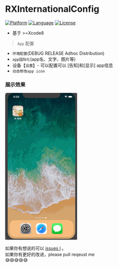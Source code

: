 # RXInternationalConfig

[![Platform](https://img.shields.io/badge/platform-iOS-red.svg)](https://developer.apple.com/iphone/index.action)
[![Language](https://img.shields.io/badge/Language-Swift-yellow.svg)](http://swift-lang.org/main/)
[![License](https://img.shields.io/badge/license-MIT-blue.svg)](http://mit-license.org)

- 基于 \>=Xcode8

> ` App ` 配置
- ` 环境配置 `(DEBUG RELEASE Adhoc Distribution)
- ` app国际化 `(app名、文字、图片等)
- 设备【` 设置 `】- 可以配置可以 [告知]和[显示] app信息
- ` 动态修改app icon `

### 展示效果
![srxboys_config](https://github.com/srxboys/RXInternationalConfig/blob/master/app_config.gif)



如果你有想说的可以 [issues I](https://github.com/srxboys/RXInternationalConfig/issues/new) 。<br>
如果你有更好的改进，please pull reqeust me <br>
:sweat_smile::sweat_smile::sweat_smile::sweat_smile::sweat_smile:
